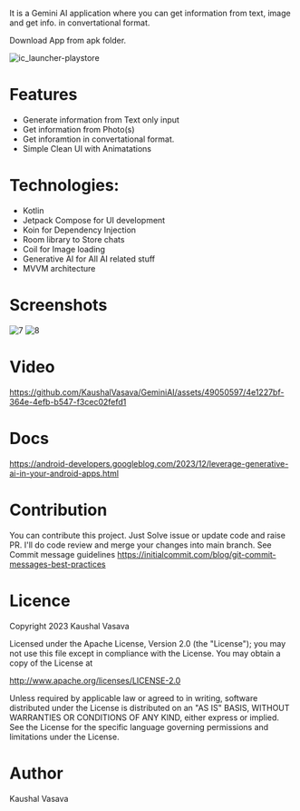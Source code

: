 It is a Gemini AI application where you can get information from text, image and get info. in convertational format. 

Download App from apk folder.

![ic_launcher-playstore](https://github.com/KaushalVasava/GeminiAI/assets/49050597/2a9fab2b-659d-4d3d-a72d-19054a4dce66)

# Features
- Generate information from Text only input
- Get information from Photo(s)
- Get inforamtion in convertational format.
- Simple Clean UI with Animatations

# Technologies:
- Kotlin 
- Jetpack Compose for UI development
- Koin for Dependency Injection
- Room library to Store chats
- Coil for Image loading
- Generative AI for All AI related stuff
- MVVM architecture
  
# Screenshots
![7](https://github.com/KaushalVasava/GeminiAI/assets/49050597/5c5a7d7f-85ec-4db5-a2c7-3a3bfae84fd5)
![8](https://github.com/KaushalVasava/GeminiAI/assets/49050597/407d746e-543d-4e1c-a43b-4e976e2bbef4)

# Video

https://github.com/KaushalVasava/GeminiAI/assets/49050597/4e1227bf-364e-4efb-b547-f3cec02fefd1

# Docs
https://android-developers.googleblog.com/2023/12/leverage-generative-ai-in-your-android-apps.html

# Contribution
You can contribute this project. Just Solve issue or update code and raise PR. I'll do code review and merge your changes into main branch. See Commit message guidelines https://initialcommit.com/blog/git-commit-messages-best-practices

# Licence
Copyright 2023 Kaushal Vasava

Licensed under the Apache License, Version 2.0 (the "License"); you may not use this file except in compliance with the License. You may obtain a copy of the License at

http://www.apache.org/licenses/LICENSE-2.0

Unless required by applicable law or agreed to in writing, software distributed under the License is distributed on an "AS IS" BASIS, WITHOUT WARRANTIES OR CONDITIONS OF ANY KIND, either express or implied. See the License for the specific language governing permissions and limitations under the License.

# Author
Kaushal Vasava
